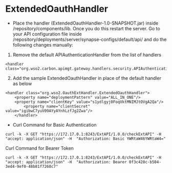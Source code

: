 # ExtendedOauthHandler

- Place the handler (ExtendedOauthHandler-1.0-SNAPSHOT.jar) inside <APIM>/repository/components/lib. Once you do this restart the server.
Go to your API configuration file inside <APIM>/repository/deployments/server/synapse-configs/default/api/ and do the following changes manually:
1. Remove the default APIAuthenticationHandler from the list of handlers
```
<handler class="org.wso2.carbon.apimgt.gateway.handlers.security.APIAuthenticationHandler"/>
```
2. Add the sample ExtendedOauthHandler in place of the default handler as below
```
<handler class="org.wso2.OauthExtHandler.ExtendedOauthHandler">
	<property name="deploymentPattern" value="ALL_IN_ONE"/>
	<property name="clientKey" value="s1ydlgyj0FoqVktMNIMJtOVgA2Qa"/>
        <property name="clientSecret" value="igibwC7yuV09AYyAYnhLzfJg2Zwa"/>
    </handler>
```

- Curl Command for Basic Authentication
```
curl -k -X GET "https://172.17.0.1:8243/ExtAPI/1.0.0/checkExtAPI" -H  "accept: application/json" -H  "Authorization: Basic YWRtaW46YWRtaW4="
```

Curl Command for Bearer Token

```
curl -k -X GET "https://172.17.0.1:8243/ExtAPI/1.0.0/checkExtAPI" -H  "accept: application/json" -H  "Authorization: Bearer 0f3c428c-b504-3ed4-9ef0-48b81f7260c7"
```

